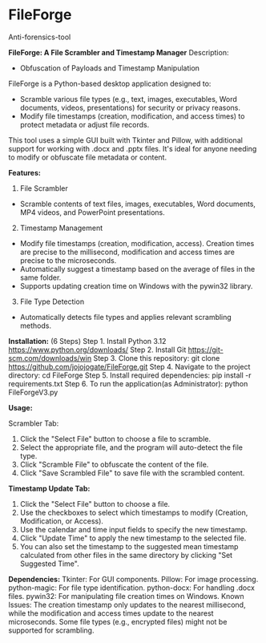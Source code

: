 # FileForge 
Anti-forensics-tool

**FileForge: A File Scrambler and Timestamp Manager**
Description:
- Obfuscation of Payloads and Timestamp Manipulation

FileForge is a Python-based desktop application designed to:
- Scramble various file types (e.g., text, images, executables, Word documents, videos, presentations) for security or privacy reasons.
- Modify file timestamps (creation, modification, and access times) to protect metadata or adjust file records. 

This tool uses a simple GUI built with Tkinter and Pillow, with additional support for working with .docx and .pptx files. It's ideal for anyone needing to modify or obfuscate file metadata or content.


**Features:**
1. File Scrambler
- Scramble contents of text files, images, executables, Word documents, MP4 videos, and PowerPoint presentations.
2. Timestamp Management
- Modify file timestamps (creation, modification, access). Creation times are precise to the millisecond, modification and access times are precise to the microseconds.
- Automatically suggest a timestamp based on the average of files in the same folder.
- Supports updating creation time on Windows with the pywin32 library.
3. File Type Detection
- Automatically detects file types and applies relevant scrambling methods.


**Installation:** (6 Steps)
Step 1. Install  Python 3.12 https://www.python.org/downloads/
Step 2. Install Git https://git-scm.com/downloads/win
Step 3. Clone this repository: git clone https://github.com/jojojogate/FileForge.git
Step 4. Navigate to the project directory: cd FileForge
Step 5. Install required dependencies: pip install -r requirements.txt
Step 6. To run the application(as Administrator): python FileForgeV3.py


**Usage:**

Scrambler Tab:
1. Click the "Select File" button to choose a file to scramble.
2. Select the appropriate file, and the program will auto-detect the file type.
3. Click "Scramble File" to obfuscate the content of the file.
4. Click "Save Scrambled File" to save file with the scrambled content.

   
**Timestamp Update Tab:**
1. Click the "Select File" button to choose a file.
2. Use the checkboxes to select which timestamps to modify (Creation, Modification, or Access).
3. Use the calendar and time input fields to specify the new timestamp.
4. Click "Update Time" to apply the new timestamp to the selected file.
5. You can also set the timestamp to the suggested mean timestamp calculated from other files in the same directory by clicking "Set Suggested Time".


**Dependencies:**
Tkinter: For GUI components.
Pillow: For image processing.
python-magic: For file type identification.
python-docx: For handling .docx files.
pywin32: For manipulating file creation times on Windows.
Known Issues:
The creation timestamp only updates to the nearest millisecond, while the modification and access times update to the nearest microseconds.
Some file types (e.g., encrypted files) might not be supported for scrambling.
